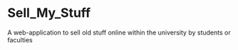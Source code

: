 # Sell_My_Stuff
A web-application to sell old stuff online within the university by students or faculties

